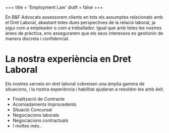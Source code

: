+++
title = 'Employment Law'
draft = false
+++

En B&F Advocats assessorem clients en tots els assumptes relacionats amb el Dret Laboral, abastant totes dues perspectives de la relació laboral, ja sigui com a empleador o com a treballador. Igual que amb totes les nostres àrees de pràctica, ens assegurarem que els seus interessos es gestionin de manera discreta i confidencial.

# La nostra experiència en Dret Laboral

Els nostres serveis en dret laboral cobreixen una àmplia gamma de situacions, i la nostra experiència i habilitat ajudaran a resoldre-les amb èxit.

* Finalització de Contracte
* Acomiadaments Improcedents
* Situació Concursal
* Negociacions laborals
* Negociacions contractuals
* I moltes més..
